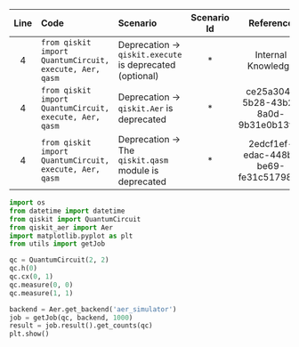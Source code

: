 | Line | Code | Scenario | Scenario Id | Reference | Artifact | Refactoring |
| :--: | :--- | :------- | :---------: | :-------: | :------- | :---------- |
| 4 | `from qiskit import QuantumCircuit, execute, Aer, qasm` | Deprecation -> `qiskit.execute` is deprecated (optional) | * | Internal Knowledge | execute | `execute` is no longer directly imported from `qiskit`. Use `backend.run(circuit).result()` or `qiskit.run()` if available. |
| 4 | `from qiskit import QuantumCircuit, execute, Aer, qasm` | Deprecation -> `qiskit.Aer` is deprecated | * | ce25a304-5b28-43b2-8a0d-9b31e0b13fb7 | Aer | `from qiskit_aer import Aer` |
| 4 | `from qiskit import QuantumCircuit, execute, Aer, qasm` | Deprecation -> The `qiskit.qasm` module is deprecated | * | 2edcf1ef-edac-448b-be69-fe31c5179872 | qasm | `qiskit.qasm` is removed. No direct replacement if not using a specific feature. |


```python
import os
from datetime import datetime
from qiskit import QuantumCircuit
from qiskit_aer import Aer
import matplotlib.pyplot as plt
from utils import getJob

qc = QuantumCircuit(2, 2)
qc.h(0)
qc.cx(0, 1)
qc.measure(0, 0)
qc.measure(1, 1)

backend = Aer.get_backend('aer_simulator')
job = getJob(qc, backend, 1000)
result = job.result().get_counts(qc)
plt.show()
```